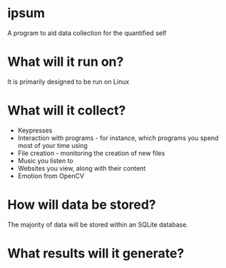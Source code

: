ipsum
=====

A program to aid data collection for the quantified self 

What will it run on?
=====

It is primarily designed to be run on Linux


What will it collect?
=======================

* Keypresses
* Interaction with programs - for instance, which programs you spend most of your time using
* File creation - monitoring the creation of new files
* Music you listen to
* Websites you view, along with their content
* Emotion from OpenCV


How will data be stored?
=========================

The majority of data will be stored within an SQLite database.

What results will it generate?
=============================



